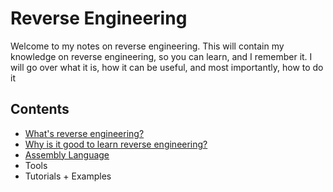 # Reverse Engineering

Welcome to my notes on reverse engineering. This will contain my knowledge on reverse engineering, so you can learn, and I remember it. I will go over what it is, how it can be useful, and most importantly, how to do it

## Contents

* [What's reverse engineering?](what-is-it.md)
* [Why is it good to learn reverse engineering?](why-learn-it.md)
* [Assembly Language](assembly-language)
* Tools
* Tutorials + Examples

